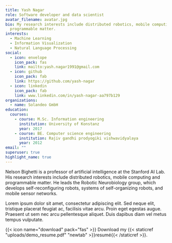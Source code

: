 ```yaml
---
title: Yash Nagar
role: Software developer and data scientist
avatar_filename: avatar.jpg
bio: My research interests include distributed robotics, mobile computing and
  programmable matter.
interests:
  - Machine Learning
  - Information Visualization
  - Natural Language Processing
social:
  - icon: envelope
    icon_pack: fas
    link: mailto:yash.nagar1991@gmail.com
  - icon: github
    icon_pack: fab
    link: https://github.com/yash-nagar
  - icon: linkedin
    icon_pack: fab
    link: www.linkedin.com/in/yash-nagar-aa797b129
organizations:
  - name: Solandeo GmbH
education:
  courses:
    - course: M.Sc. Information engineering
      institution: University of Konstanz
      year: 2017
    - course: BE. Computer science engineering
      institution: Rajiv gandhi prodyogiki vishwavidyalaya
      year: 2012
email: ""
superuser: true
highlight_name: true
---
```


Nelson Bighetti is a professor of artificial intelligence at the Stanford AI Lab. His research interests include distributed robotics, mobile computing and programmable matter. He leads the Robotic Neurobiology group, which develops self-reconfiguring robots, systems of self-organizing robots, and mobile sensor networks.

Lorem ipsum dolor sit amet, consectetur adipiscing elit. Sed neque elit, tristique placerat feugiat ac, facilisis vitae arcu. Proin eget egestas augue. Praesent ut sem nec arcu pellentesque aliquet. Duis dapibus diam vel metus tempus vulputate.

{{< icon name="download" pack="fas" >}} Download my {{< staticref "uploads/demo_resume.pdf" "newtab" >}}resumé{{< /staticref >}}.
